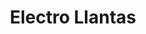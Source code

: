 ---
title: "Electro Llantas"
url: /san-pedro-sula/electro-llantas/
shop: reparación de automóviles
---